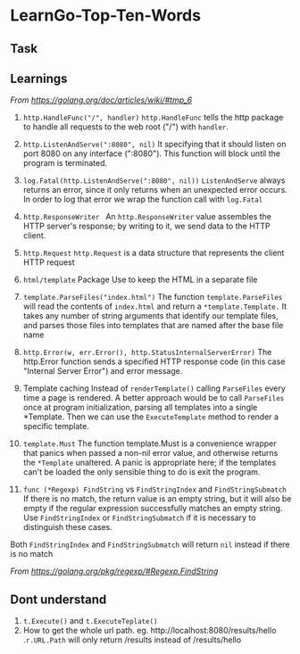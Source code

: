 # LearnGo-Top-Ten-Words
## Task 

## Learnings
*From https://golang.org/doc/articles/wiki/#tmp_6*
1. `http.HandleFunc("/", handler)`
`http.HandleFunc` tells the http package to handle all requests to the web root ("/") with `handler`.

2. `http.ListenAndServe(":8080", nil)`
It specifying that it should listen on port 8080 on any interface (":8080"). This function will block until the program is terminated.

3. `log.Fatal(http.ListenAndServe(":8080", nil))`
`ListenAndServe` always returns an error, since it only returns when an unexpected error occurs. In order to log that error we wrap the function call with `log.Fatal `

4. `http.ResponseWriter `
An `http.ResponseWriter` value assembles the HTTP server's response; by writing to it, we send data to the HTTP client.

5. `http.Request`
`http.Request` is a data structure that represents the client HTTP request

6. `html/template` Package
Use to keep the HTML in a separate file

7. `template.ParseFiles("index.html")`
The function `template.ParseFiles` will read the contents of `index.html` and return a `*template.Template.`
It takes any number of string arguments that identify our template files, and parses those files into templates that are named after the base file name

8. `http.Error(w, err.Error(), http.StatusInternalServerError)`
The http.Error function sends a specified HTTP response code (in this case "Internal Server Error") and error message.

9. Template caching
Instead of `renderTemplate()` calling `ParseFiles` every time a page is rendered. A better approach would be to call `ParseFiles` once at program initialization, parsing all templates into a single *Template. Then we can use the `ExecuteTemplate` method to render a specific template.

10. `template.Must`
The function template.Must is a convenience wrapper that panics when passed a non-nil error value, and otherwise returns the `*Template` unaltered. A panic is appropriate here; if the templates can't be loaded the only sensible thing to do is exit the program.

11. `func (*Regexp) FindString` vs  `FindStringIndex` and `FindStringSubmatch`
If there is no match, the return value is an empty string, but it will also be empty if the regular expression successfully matches an empty string. Use `FindStringIndex` or `FindStringSubmatch` if it is necessary to distinguish these cases. 

Both `FindStringIndex` and `FindStringSubmatch` will return `nil` instead if there is no match

*From https://golang.org/pkg/regexp/#Regexp.FindString*
## Dont understand
1. `t.Execute()` and `t.ExecuteTeplate()`
2. How to get the whole url path. eg. http://localhost:8080/results/hello .`r.URL.Path` will only return /results instead of /results/hello